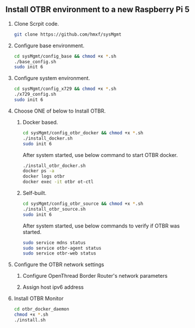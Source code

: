 ## Install OTBR environment to a new Raspberry Pi 5

1. Clone Scrpit code.

    ```bash
    git clone https://github.com/hmxf/sysMgmt
    ```
2. Configure base environment.

    ```bash
    cd sysMgmt/config_base && chmod +x *.sh
    ./base_config.sh
    sudo init 6
    ```
3. Configure system environment.

    ```bash
    cd sysMgmt/config_x729 && chmod +x *.sh
    ./x729_config.sh
    sudo init 6
    ```
4. Choose ONE of below to Install OTBR.

    1. Docker based.

        ```bash
        cd sysMgmt/config_otbr_docker && chmod +x *.sh
        ./install_docker.sh
        sudo init 6
        ```
    
        After system started, use below command to start OTBR docker.

        ```bash
        ./install_otbr_docker.sh
        docker ps -a
        docker logs otbr
        docker exec -it otbr ot-ctl
        ```

    2. Self-built.

        ```bash
        cd sysMgmt/config_otbr_source && chmod +x *.sh
        ./install_otbr_source.sh
        sudo init 6
        ```

        After system started, use below commands to verify if OTBR was started.

        ```bash
        sudo service mdns status
        sudo service otbr-agent status
        sudo service otbr-web status
        ```

5. Configure the OTBR network settings

    1. Configure OpenThread Border Router's network parameters

    2. Assign host ipv6 address

6. Install OTBR Monitor

    ```bash
    cd otbr_docker_daemon
    chmod +x *.sh
    ./install.sh
    ```
